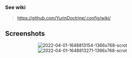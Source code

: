 ### See wiki

> <https://github.com/YurinDoctrine/.config/wiki/>

## Screenshots

<p align="center">
  <img src="https://i.ibb.co/yWfcw8d/2022-04-01-1648813154-1366x768-scrot.png" alt="2022-04-01-1648813154-1366x768-scrot" border="0">
  <img src="https://i.ibb.co/Fhb6TSt/2022-04-01-1648813271-1366x768-scrot.png" alt="2022-04-01-1648813271-1366x768-scrot" border="0">
</p>
